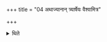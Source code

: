 +++
title = "04 अथाज्यानान् त्र्यार्षेयः वैश्वामित्र"

+++

<details><summary>थिते</summary>

अथाज्यानां त्र्यार्षेयः । वैश्वामित्र माधुच्छन्दसाज्येति । अजवन्मधुच्छन्दोवद्विश्वामित्रवदिति ४
</details>
